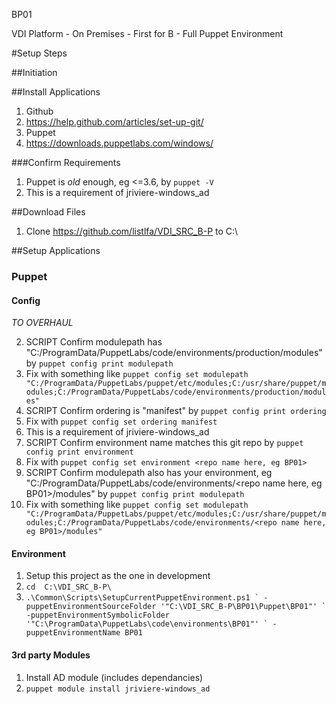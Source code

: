 BP01

VDI Platform - On Premises - First for B - Full Puppet Environment

#Setup Steps

##Initiation

##Install Applications
1. Github
  2. https://help.github.com/articles/set-up-git/
2. Puppet
  1. https://downloads.puppetlabs.com/windows/

###Confirm Requirements
1. Puppet is _old_ enough, eg <=3.6, by `puppet -V`
  2. This is a requirement of jriviere-windows_ad
  
##Download Files
 1. Clone https://github.com/listlfa/VDI_SRC_B-P to C:\

##Setup Applications

### Puppet

#### Config

*TO OVERHAUL*

2. SCRIPT Confirm modulepath has "C:/ProgramData/PuppetLabs/code/environments/production/modules" by `puppet config print modulepath`
  1. Fix with something like `puppet config set modulepath "C:/ProgramData/PuppetLabs/puppet/etc/modules;C:/usr/share/puppet/modules;C:/ProgramData/PuppetLabs/code/environments/production/modules"`
3. SCRIPT Confirm ordering is "manifest" by `puppet config print ordering`
  1. Fix with `puppet config set ordering manifest`
  2. This is a requirement of jriviere-windows_ad
4. SCRIPT Confirm environment name matches this git repo by `puppet config print environment`
  1. Fix with `puppet config set environment <repo name here, eg BP01>`
5. SCRIPT Confirm modulepath also has your environment, eg "C:/ProgramData/PuppetLabs/code/environments/<repo name here, eg BP01>/modules" by `puppet config print modulepath`
  1. Fix with something like `puppet config set modulepath "C:/ProgramData/PuppetLabs/puppet/etc/modules;C:/usr/share/puppet/modules;C:/ProgramData/PuppetLabs/code/environments/<repo name here, eg BP01>/modules"`

#### Environment
1. Setup this project as the one in development
  1. `cd  C:\VDI_SRC_B-P\`
  2. ``
.\Common\Scripts\SetupCurrentPuppetEnvironment.ps1 `
-puppetEnvironmentSourceFolder '"C:\VDI_SRC_B-P\BP01\Puppet\BP01"' `
-puppetEnvironmentSymbolicFolder '"C:\ProgramData\PuppetLabs\code\environments\BP01"' `
-puppetEnvironmentName BP01  
``

#### 3rd party Modules
1. Install AD module (includes dependancies)
  1. `puppet module install jriviere-windows_ad`
